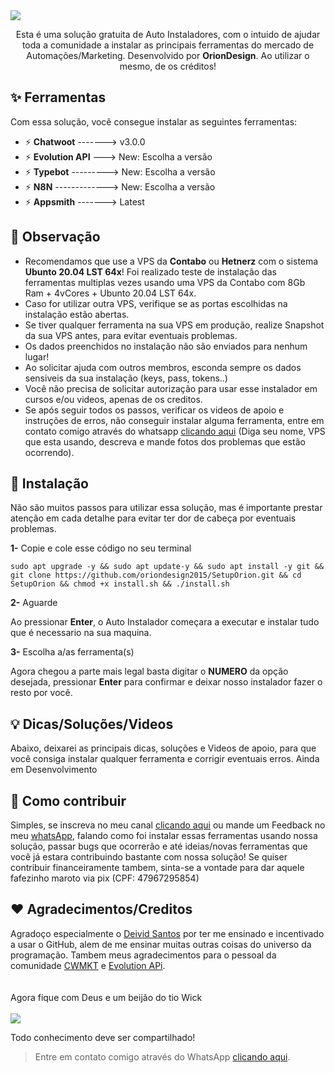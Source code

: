 <img src="https://github.com/oriondesign2015/SetupOrion/blob/main/src/Capa.png">

<br>
<p align="center">
  Esta é uma solução gratuita de Auto Instaladores, com o intuido de ajudar toda a comunidade a instalar as principais ferramentas do mercado de Automações/Marketing. Desenvolvido por <b>OrionDesign</b>. Ao utilizar o mesmo, de os créditos!
</p>

## ✨ Ferramentas

Com essa solução, você consegue instalar as seguintes ferramentas:
- ⚡ <b>Chatwoot</b> -------> v3.0.0
- ⚡ <b>Evolution API</b> ---> New: Escolha a versão
- ⚡ <b>Typebot</b> ---------> New: Escolha a versão
- ⚡ <b>N8N</b> -------------> New: Escolha a versão
- ⚡ <b>Appsmith</b> -------> Latest

## 📌 Observação

- Recomendamos que use a VPS da <b>Contabo</b> ou <b>Hetnerz</b> com o sistema <b>Ubunto 20.04 LST 64x</b>! Foi realizado teste de instalação das ferramentas multiplas vezes usando uma VPS da Contabo com 8Gb Ram + 4vCores + Ubunto 20.04 LST 64x.
- Caso for utilizar outra VPS, verifique se as portas escolhidas na instalação estão abertas.
- Se tiver qualquer ferramenta na sua VPS em produção, realize Snapshot da sua VPS antes, para evitar eventuais problemas.
- Os dados preenchidos no instalação não são enviados para nenhum lugar!
- Ao solicitar ajuda com outros membros, esconda sempre os dados sensiveis da sua instalação (keys, pass, tokens..)
- Você não precisa de solicitar autorização para usar esse instalador em cursos e/ou videos, apenas de os creditos.
- Se após seguir todos os passos, verificar os videos de apoio e instruções de erros, não conseguir instalar alguma ferramenta, entre em contato comigo através do whatsapp [clicando aqui](https://wa.me/+5511973052593) (Diga seu nome, VPS que esta usando, descreva e mande fotos dos problemas que estão ocorrendo). 

## 💽 Instalação

Não são muitos passos para utilizar essa solução, mas é importante prestar atenção em cada detalhe para evitar ter dor de cabeça por eventuais problemas.

<p><b>1-</b> Copie e cole esse código no seu terminal</p>

```
sudo apt upgrade -y && sudo apt update-y && sudo apt install -y git && git clone https://github.com/oriondesign2015/SetupOrion.git && cd SetupOrion && chmod +x install.sh && ./install.sh
```

<p><b>2-</b> Aguarde</p>
Ao pressionar <b>Enter</b>, o Auto Instalador começara a executar e instalar tudo que é necessario na sua maquina.

<p><b>3-</b> Escolha a/as ferramenta(s)</p>
Agora chegou a parte mais legal basta digitar o <b>NUMERO</b> da opção desejada, pressionar <b>Enter</b> para confirmar e deixar nosso instalador fazer o resto por você.

## 💡 Dicas/Soluções/Videos

Abaixo, deixarei as principais dicas, soluções e Videos de apoio, para que você consiga instalar qualquer ferramenta e corrigir eventuais erros.
Ainda em Desenvolvimento

## 🚀 Como contribuir

Simples, se inscreva no meu canal [clicando aqui](https://www.youtube.com/oriondesign_oficial) ou mande um Feedback no meu [whatsApp](http://wa.me/+5511973052593), falando como foi instalar essas ferramentas usando nossa solução, passar bugs que ocorrerão e até ideias/novas ferramentas que você já estara contribuindo bastante com nossa solução! Se quiser contribuir financeiramente tambem, sinta-se a vontade para dar aquele fafezinho maroto via pix (CPF: 47967295854)

## ❤️ Agradecimentos/Creditos

Agradoço especialmente o <a href="https://github.com/DeividMs">Deivid Santos</a> por ter me ensinado e incentivado a usar o GitHub, alem de me ensinar muitas outras coisas do universo da programação.
Tambem meus agradecimentos para o pessoal da comunidade <a href="https://github.com/cwmkt">CWMKT</a> e <a href="https://evolution-api.com/opensource-whatsapp-api/">Evolution APi</a>.
<br><br><br>
Agora fique com Deus e um beijão do tio Wick<br><br>
<img src="https://media3.giphy.com/media/QAsBwSjx9zVKoGp9nr/giphy.gif?cid=ecf05e47bfvw8j6yjz5fjhzu9xfs67iew0pa6t1icg3014xv&ep=v1_gifs_trending&rid=giphy.gif&ct=g">

Todo conhecimento deve ser compartilhado!

> Entre em contato comigo através do WhatsApp [clicando aqui](http://wa.me/+5511973052593).
